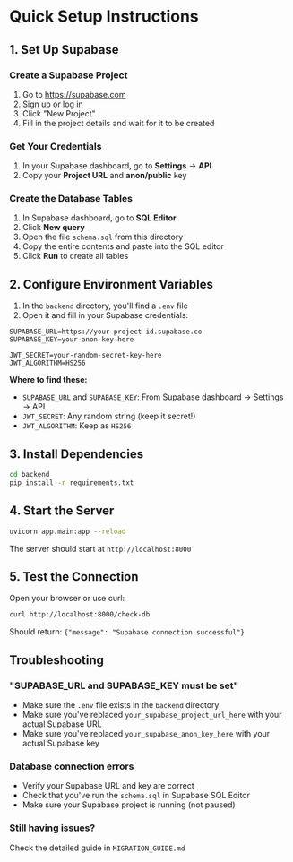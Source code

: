 # Quick Setup Instructions

## 1. Set Up Supabase

### Create a Supabase Project
1. Go to https://supabase.com
2. Sign up or log in
3. Click "New Project"
4. Fill in the project details and wait for it to be created

### Get Your Credentials
1. In your Supabase dashboard, go to **Settings** → **API**
2. Copy your **Project URL** and **anon/public** key

### Create the Database Tables
1. In Supabase dashboard, go to **SQL Editor**
2. Click **New query**
3. Open the file `schema.sql` from this directory
4. Copy the entire contents and paste into the SQL editor
5. Click **Run** to create all tables

## 2. Configure Environment Variables

1. In the `backend` directory, you'll find a `.env` file
2. Open it and fill in your Supabase credentials:

```env
SUPABASE_URL=https://your-project-id.supabase.co
SUPABASE_KEY=your-anon-key-here

JWT_SECRET=your-random-secret-key-here
JWT_ALGORITHM=HS256
```

**Where to find these:**
- `SUPABASE_URL` and `SUPABASE_KEY`: From Supabase dashboard → Settings → API
- `JWT_SECRET`: Any random string (keep it secret!)
- `JWT_ALGORITHM`: Keep as `HS256`

## 3. Install Dependencies

```bash
cd backend
pip install -r requirements.txt
```

## 4. Start the Server

```bash
uvicorn app.main:app --reload
```

The server should start at `http://localhost:8000`

## 5. Test the Connection

Open your browser or use curl:
```bash
curl http://localhost:8000/check-db
```

Should return: `{"message": "Supabase connection successful"}`

## Troubleshooting

### "SUPABASE_URL and SUPABASE_KEY must be set"
- Make sure the `.env` file exists in the `backend` directory
- Make sure you've replaced `your_supabase_project_url_here` with your actual Supabase URL
- Make sure you've replaced `your_supabase_anon_key_here` with your actual Supabase key

### Database connection errors
- Verify your Supabase URL and key are correct
- Check that you've run the `schema.sql` in Supabase SQL Editor
- Make sure your Supabase project is running (not paused)

### Still having issues?
Check the detailed guide in `MIGRATION_GUIDE.md`


